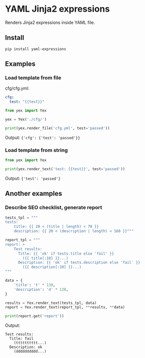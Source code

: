 # YAML Jinja2 expressions

Renders Jinja2 expressions inside YAML file.

## Install

```
pip install yaml-expressions
```

## Examples

### Load template from file

cfg/cfg.yml:

```yaml
cfg:
  test: "{{test}}"
```

```python
from yex import Yex

yex = Yex('./cfg/')

print(yex.render_file('cfg.yml', test='passed'))
```

Output: `{'cfg': {'test': 'passed'}}`

### Load template from string

```python
from yex import Yex

print(yex.render_text('test: {{test}}', test='passed'))
```

Output: `{'test': 'passed'}`

## Another examples

### Describe SEO checklist, generate report

```python
tests_tpl = """
tests:
    title: {{ 20 < (title | length) < 70 }}
    description: {{ 20 < (description | length) < 160 }}"""

report_tpl = """
report: >
    Test results:
      Title: {{ 'ok' if tests.title else 'fail' }}
        ({{ title[:10] }}...)
      Description: {{ 'ok' if tests.description else 'fail' }}
        ({{ description[:10] }}...)
"""

data = {
    'title': 't' * 130,
    'description': 'd' * 120,
}

results = Yex.render_text(tests_tpl, data)
report = Yex.render_text(report_tpl, **results, **data)

print(report.get('report'))
```

Output:

```text
Test results:
  Title: fail
    (tttttttttt...)
  Description: ok
    (dddddddddd...)
```
